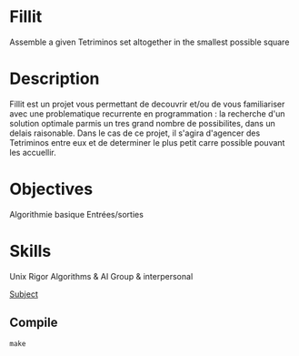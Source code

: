 # Fillit
Assemble a given Tetriminos set altogether in the smallest possible square

# Description
Fillit est un projet vous permettant de decouvrir et/ou de vous familiariser avec une problematique recurrente en programmation : la recherche d'un solution optimale parmis un tres grand nombre de possibilites, dans un delais raisonable. Dans le cas de ce projet, il s'agira d'agencer des Tetriminos entre eux et de determiner le plus petit carre possible pouvant les accuellir.

# Objectives
Algorithmie basique
Entrées/sorties

# Skills
Unix
Rigor
Algorithms & AI
Group & interpersonal

[Subject](./subject/fillit.en.pdf)

## Compile

```
make
```
